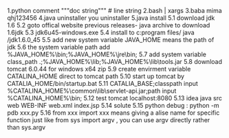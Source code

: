 1.python comment """doc string""" # line string
2.bash | xargs
3.baba mima qhj123456
4.java uninstaller you uninstaller
5.java install
5.1 download jdk 1.6
5.2 goto offical website previous releases- java archive to download 1.6jdk
5.3 jdk6u45-windows.exe
5.4 install to c:program files/ java /jdk1.6.0_45
5.5 add new system variable JAVA_HOME means the path of jdk
5.6 the system variable path add  %JAVA_HOME%\bin;%JAVA_HOME%\jre\bin; 
5.7 add system variable class_path  .;%JAVA_HOME%\lib;%JAVA_HOME%\lib\tools.jar 
5.8 download tomcat 6.0.44 for windows x64 zip
5.9 create envirment variable CATALINA_HOME direct to tomcat path
5.10 start up tomcat by CATALIA_HOME/bin/startup.bat
5.11 CATALIA_BASE;classpath input %CATALINA_HOME%\common\lib\servlet-api.jar;path input %CATALINA_HOME%\bin;
5.12 test tomcat localhost:8080
5.13 idea java src web WEB-INF web.xml index.jsp
5.14 solute 
5.15 python debug : python -m pdb xxx.py
5.16 from xxx import xxx means giving a alise name for specific function
just like from sys import argv , you can use argv directly rather than sys.argv

